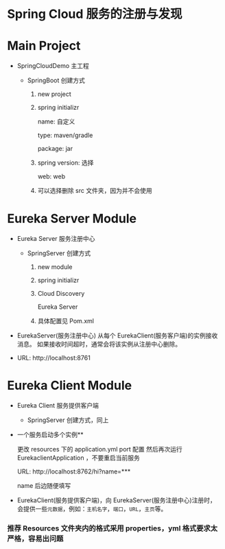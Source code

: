 # Spring Cloud 服务的注册与发现

# Main Project

- SpringCloudDemo 主工程

  - SpringBoot 创建方式

    1. new project

    2. spring initializr

        name: 自定义

        type: maven/gradle

        package: jar

    3. spring version: 选择

       web: web

    4. 可以选择删除 src 文件夹，因为并不会使用

# Eureka Server Module

-  Eureka Server 服务注册中心

    - SpringServer 创建方式

        1. new module

        2. spring initializr

        3. Cloud Discovery

            Eureka Server

        4. 具体配置见 Pom.xml

- EurekaServer(服务注册中心) 从每个 EurekaClient(服务客户端)的实例接收消息。
  如果接收时间超时，通常会将该实例从注册中心删除。

- URL: http://localhost:8761

# Eureka Client Module

- Eureka Client 服务提供客户端

    - SpringServer 创建方式，同上

- 一个服务启动多个实例**

    更改 resources 下的 application.yml port 配置
    然后再次运行 EurekaclientApplication ，不要重启当前服务

    URL: http://localhost:8762/hi?name=***

    name 后边随便填写

- EurekaClient(服务提供客户端)，向 EurekaServer(服务注册中心)注册时，
  会提供一些`元数据`，例如：`主机名字`，`端口`，`URL`，`主页`等。

### 推荐 Resources 文件夹内的格式采用 properties，yml 格式要求太严格，容易出问题